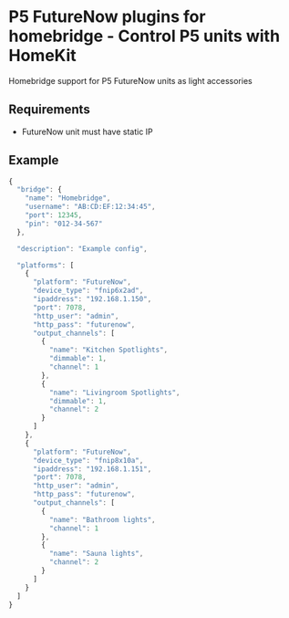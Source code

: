 # P5 FutureNow plugins for homebridge - Control P5 units with HomeKit

Homebridge support for P5 FutureNow units as light accessories


## Requirements

* FutureNow unit must have static IP


## Example

```javascript
{
  "bridge": {
    "name": "Homebridge",
    "username": "AB:CD:EF:12:34:45",
    "port": 12345,
    "pin": "012-34-567"
  },    

  "description": "Example config",

  "platforms": [
    {
      "platform": "FutureNow",
      "device_type": "fnip6x2ad",
      "ipaddress": "192.168.1.150",
      "port": 7078,
      "http_user": "admin",
      "http_pass": "futurenow",
      "output_channels": [
        {
          "name": "Kitchen Spotlights",
          "dimmable": 1,
          "channel": 1
        },
        {
          "name": "Livingroom Spotlights",
          "dimmable": 1,
          "channel": 2
        }
      ]
    },
    {
      "platform": "FutureNow",
      "device_type": "fnip8x10a",
      "ipaddress": "192.168.1.151",
      "port": 7078,
      "http_user": "admin",
      "http_pass": "futurenow",
      "output_channels": [
        {
          "name": "Bathroom lights",
          "channel": 1
        },
        {
          "name": "Sauna lights",
          "channel": 2
        }
      ]
    }
  ]
}
```

